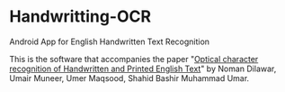 # Handwritting-OCR
Android App for English Handwritten Text Recognition

This is the software that accompanies the paper "[Optical character recognition of Handwritten and Printed English Text](https://github.com/Nomiluks/Handwritting-OCR/blob/master/OCR%20research%20paper.docx)" by Noman Dilawar, Umair Muneer, Umer Maqsood, Shahid Bashir Muhammad Umar.
